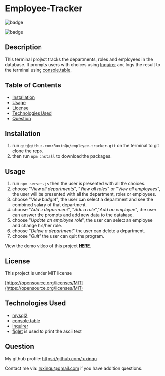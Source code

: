 # Employee-Tracker

![badge](https://img.shields.io/badge/License-MIT-green.svg)

![badge](https://img.shields.io/github/languages/top/ruxinqu/employee-tracker)

## Description

This terminal project tracks the departments, roles and employees in the database. It prompts users with choices using [Inquirer](https://www.npmjs.com/package/inquirer) and logs the result to the terminal using [console.table](https://www.npmjs.com/package/console.table).


## Table of Contents
- [Installation](#installation)
- [Usage](#usage)
- [License](#license)
- [Technologies Used](#technologies-used)
- [Question](#question)

## Installation

1. run `git@github.com:RuxinQu/employee-tracker.git` on the terminal to git clone the repo.
2. then run `npm install` to download the packages.

## Usage

1. run `npm server.js` then the user is presented with all the choices.
2. choose "*View all departments*", "*View all roles*" or "*View all employees*", the user will be presented with all the department, roles or employees.
3. choose "*View budget*", the user can select a department and see the combined salary of that department.
4. choose "*Add a department*", "*Add a role*","*Add an employee*", the user can answer the prompts and add new data to the database.
5. choose "*Update an employee role*", the user can select an employee and change his/her role.
6. choose "*Delete a department*" the user can delete a department.
7. choose "*Quit*" the user can quit the program.

View the demo video of this project [**HERE**]().

## License

This project is under MIT license

[https://opensource.org/licenses/MIT](https://opensource.org/licenses/MIT)

## Technologies Used

- [mysql2](https://www.npmjs.com/package/mysql2)
- [console.table](https://www.npmjs.com/package/console.table)
- [inquirer](https://www.npmjs.com/package/inquirer)
- [figlet](https://www.npmjs.com/package/figlet) is used to print the ascii text.

## Question
My github profile: https://github.com/ruxinqu

 Contact me via: ruxinqu@gmail.com if you have addition questions.
